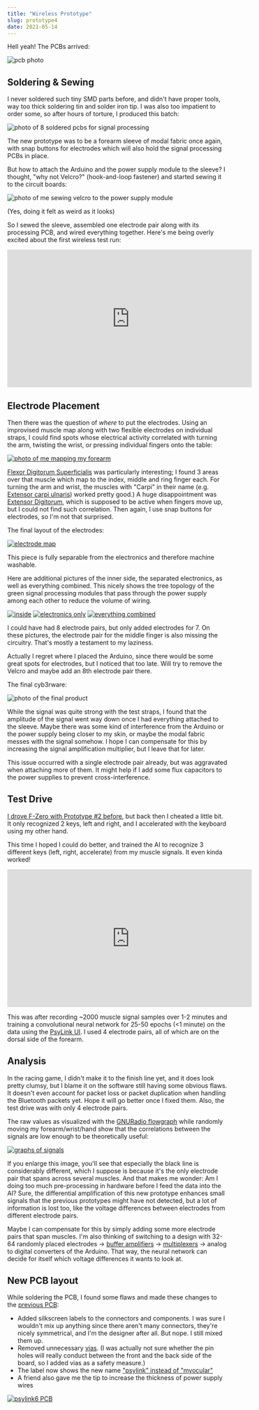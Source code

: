 ```yaml
---
title: "Wireless Prototype"
slug: prototype4
date: 2021-05-14
---
```


Hell yeah!  The PCBs arrived:

![pcb photo](/img/blog/2021-05-10_pcb.png)

## Soldering & Sewing

I never soldered such tiny SMD parts before, and didn't have proper tools, way
too thick soldering tin and solder iron tip.  I was also too impatient to order
some, so after hours of torture, I produced this batch:

![photo of 8 soldered pcbs for signal processing](/img/blog/2021-05-10_pcb_soldered.jpg)

The new prototype was to be a forearm sleeve of modal fabric once again, with
snap buttons for electrodes which will also hold the signal processing PCBs in
place.

But how to attach the Arduino and the power supply module to the sleeve?  I
thought, "why not Velcro?" (hook-and-loop fastener) and started sewing it to
the circuit boards:

![photo of me sewing velcro to the power supply module](/img/blog/2021-05-11_velcro.jpg)

(Yes, doing it felt as weird as it looks)

So I sewed the sleeve, assembled one electrode pair along with its processing
PCB, and wired everything together.  Here's me being overly excited about the
first wireless test run:

<iframe width="560" height="315" sandbox="allow-same-origin allow-scripts allow-popups" title="PsyLink 4 Test Run #1" src="https://peertube.linuxrocks.online/videos/embed/b61aeaa1-a15a-43de-a144-20980cffa259" frameborder="0" allowfullscreen></iframe>

## Electrode Placement

Then there was the question of *where* to put the electrodes.  Using an
improvised muscle map along with two flexible electrodes on individual straps,
I could find spots whose electrical activity correlated with turning the arm,
twisting the wrist, or pressing individual fingers onto the table:

[![photo of me mapping my forearm](/img/blog/2021-05-11_test_straps.thumb.jpg)](/img/blog/2021-05-11_test_straps.jpg)

[Flexor Digitorum
Superficialis](https://en.wikipedia.org/wiki/Flexor_digitorum_superficialis_muscle)
was particularly interesting; I found 3 areas over that muscle which map to the
index, middle and ring finger each.  For turning the arm and wrist, the muscles
with "Carpi" in their name (e.g. [Extensor carpi
ulnaris](https://en.wikipedia.org/wiki/Extensor_carpi_ulnaris_muscle)) worked
pretty good.)  A huge disappointment was [Extensor
Digitorum](https://en.wikipedia.org/w/index.php?title=Extensor_digitorum_muscle&oldid=1009414145),
which is supposed to be active when fingers move up, but I could not find such
correlation.  Then again, I use snap buttons for electrodes, so I'm not that
surprised.

The final layout of the electrodes:

[![electrode map](/img/blog/2021-05-12_electrode_map.jpg)](/img/blog/2021-05-12_electrode_map.jpg)

This piece is fully separable from the electronics and therefore machine
washable.

Here are additional pictures of the inner side, the separated electronics, as
well as everything combined.  This nicely shows the tree topology of the green
signal processing modules that pass through the power supply among each other
to reduce the volume of wiring.

[![inside](/img/blog/2021-05-12_inside.thumb.jpg)](/img/blog/2021-05-12_inside.jpg) [![electronics only](/img/blog/2021-05-12_electronics.thumb.jpg)](/img/blog/2021-05-12_electronics.jpg) [![everything combined](/img/blog/2021-05-12_assembled.thumb.png)](/img/blog/2021-05-12_assembled.png)

I could have had 8 electrode pairs, but only added electrodes for 7.  On these
pictures, the electrode pair for the middle finger is also missing the
circuitry.  That's mostly a testament to my laziness.

Actually I regret where I placed the Arduino, since there would be some great
spots for electrodes, but I noticed that too late.  Will try to remove the
Velcro and maybe add an 8th electrode pair there.

The final cyb3rware:

![photo of the final product](/img/prototypes/p4.jpg)

While the signal was quite strong with the test straps, I found that the
amplitude of the signal went way down once I had everything attached to the
sleeve.  Maybe there was some kind of interference from the Arduino or the
power supply being closer to my skin, or maybe the modal fabric messes with the
signal somehow.  I hope I can compensate for this by increasing the signal
amplification multiplier, but I leave that for later.

This issue occurred with a single electrode pair already, but was aggravated
when attaching more of them.  It might help if I add some flux capacitors to
the power supplies to prevent cross-interference.

## Test Drive

[I drove F-Zero with Prototype #2 before](/blog/fzero), but back then I
cheated a little bit.  It only recognized 2 keys, left and right, and I
accelerated with the keyboard using my other hand.

This time I hoped I could do better, and trained the AI to recognize 3
different keys (left, right, accelerate) from my muscle signals.  It even
kinda worked!

<iframe width="560" height="315" sandbox="allow-same-origin allow-scripts allow-popups" title="PsyLink 4 Test Run #2" src="https://peertube.linuxrocks.online/videos/embed/7a3fe6d9-6693-4930-af00-3579099abd7d" frameborder="0" allowfullscreen></iframe>

This was after recording ~2000 muscle signal samples over 1-2 minutes and
training a convolutional neural network for 25-50 epochs (<1 minute) on the
data using the [PsyLink
UI](https://codeberg.org/hut/psylink/src/commit/520d82595e1ae3516bf0d47a6a94ef4c4c668ad5/python/ui.py).
I used 4 electrode pairs, all of which are on the dorsal side of the forearm.

## Analysis

In the racing game, I didn't make it to the finish line yet, and it does look
pretty clumsy, but I blame it on the software still having some obvious flaws.
It doesn't even account for packet loss or packet duplication when handling the
Bluetooth packets yet.  Hope it will go better once I fixed them.  Also, the
test drive was with only 4 electrode pairs.

The raw values as visualized with the [GNURadio
flowgraph](https://codeberg.org/hut/psylink/src/branch/master/gnuradio/plot_signals.grc)
while randomly moving my forearm/wrist/hand show that the correlations between
the signals are low enough to be theoretically useful:

[![graphs of signals](/img/blog/2021-05-15_signals.thumb.png)](/img/blog/2021-05-15_signals.png)

If you enlarge this image, you'll see that especially the black line is
considerably different, which I suppose is because it's the only electrode pair
that spans across several muscles.  And that makes me wonder: Am I doing too
much pre-processing in hardware before I feed the data into the AI?  Sure, the
differential amplification of this new prototype enhances small signals that
the previous prototypes might have not detected, but a lot of information is
lost too, like the voltage differences between electrodes from different
electrode pairs.

Maybe I can compensate for this by simply adding some more electrode pairs that
span muscles.  I'm also thinking of switching to a design with 32-64 randomly
placed electrodes -> [buffer
amplifiers](https://en.wikipedia.org/w/index.php?title=Buffer_amplifier&oldid=1017094718)
-> [multiplexers](https://en.wikipedia.org/w/index.php?title=Multiplexer&oldid=1018543479)
-> analog to digital converters of the Arduino.  That way, the neural network
can decide for itself which voltage differences it wants to look at.

## New PCB layout

While soldering the PCB, I found some flaws and made these changes to the
[previous PCB](/blog/pcb):

- Added silkscreen labels to the connectors and components.  I was sure I
  wouldn't mix up anything since there aren't many connectors, they're nicely
  symmetrical, and I'm the designer after all. But nope.  I still mixed them
  up.
- Removed unnecessary [vias](https://en.wikipedia.org/wiki/Via_(electronics)).
  (I was actually not sure whether the pin holes will really conduct between
  the front and the back side of the board, so I added vias as a safety
  measure.)
- The label now shows the new name ["psylink" instead of "myocular"](/blog/new-name)
- A friend also gave me the tip to increase the thickness of power supply wires

[![psylink6 PCB](/img/boards/psylink6-pcb2.png)](/b2)
